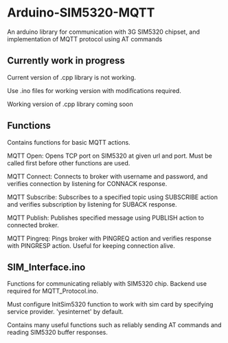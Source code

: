 # Arduino-SIM5320-MQTT
An arduino library for communication with 3G SIM5320 chipset, and implementation of MQTT protocol using AT commands

## Currently work in progress
Current version of .cpp library is not working.

Use .ino files for working version with modifications required.

Working version of .cpp library coming soon


## Functions 
Contains functions for basic MQTT actions.

MQTT Open:
Opens TCP port on SIM5320 at given url and port. Must be called first before other functions are used.

MQTT Connect:
Connects to broker with username and password, and verifies connection by listening for CONNACK response.

MQTT Subscribe:
Subscribes to a specified topic using SUBSCRIBE action and verifies subscription by listening for SUBACK response.

MQTT Publish:
Publishes specified message using PUBLISH action to connected broker.

MQTT Pingreq:
Pings broker with PINGREQ action and verifies response with PINGRESP action. Useful for keeping connection alive.

## SIM_Interface.ino
Functions for communicating reliably with SIM5320 chip. Backend use required for MQTT_Protocol.ino.

Must configure InitSim5320 function to work with sim card by specifying service provider. 'yesinternet' by default. 

Contains many useful functions such as reliably sending AT commands and reading SIM5320 buffer responses.
